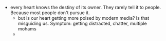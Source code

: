 - every heart knows the destiny of its owner. They rarely tell it to people. Because most people don't pursue it.
    - but is our heart getting more poised by modern media? Is that misguiding us. Symptom: getting distracted, chatter, multiple mohams
    - 